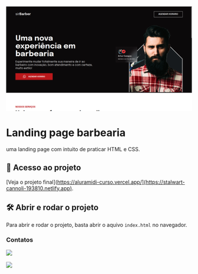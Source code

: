 ![inicio barbearia](./img/barbearia-capa.png)

# Landing page barbearia

uma landing page com intuito de praticar HTML e CSS.

## 📁 Acesso ao projeto

[Veja o projeto final](https://aluramidi-curso.vercel.app/](https://stalwart-cannoli-193810.netlify.app).

## 🛠️ Abrir e rodar o projeto

Para abrir e rodar o projeto, basta abrir o aquivo `index.html` no navegador.

### Contatos
<div>
<a href="https://www.instagram.com/otavio.code/" target="_blank"><img src="https://img.shields.io/badge/-Instagram-%23E4405F?style=for-the-badge&logo=instagram&logoColor=white" target="_blank"></a>

<a href="https://www.linkedin.com/in/ot%C3%A1vio-monteiro-barra/" target="_blank"><img src="https://img.shields.io/badge/-LinkedIn-%230077B5?style=for-the-badge&logo=linkedin&logoColor=white" target="_blank"></a>

</div>
